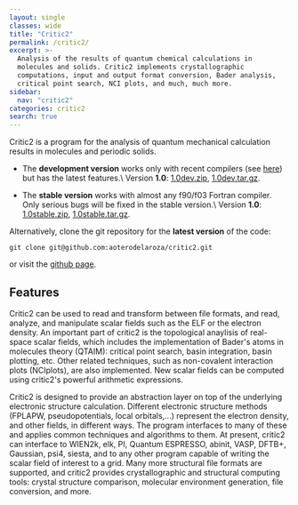 ```yaml
---
layout: single
classes: wide
title: "Critic2"
permalink: /critic2/
excerpt: >-
  Analysis of the results of quantum chemical calculations in
  molecules and solids. Critic2 implements crystallographic
  computations, input and output format conversion, Bader analysis,
  critical point search, NCI plots, and much, much more.
sidebar:
  nav: "critic2"
categories: critic2
search: true
---
```


Critic2 is a program for the analysis of quantum mechanical
calculation results in molecules and periodic solids.

* The **development version** works only with recent compilers (see
  [here](/critic2/installation/#whichcompilerswork)) but has the latest features.\\
  Version **1.0**: 
  [1.0dev.zip](https://github.com/aoterodelaroza/critic2/archive/1.0dev.zip),
  [1.0dev.tar.gz](https://github.com/aoterodelaroza/critic2/archive/1.0dev.tar.gz).

* The **stable version** works with almost any f90/f03 Fortran
  compiler. Only serious bugs will be fixed in the stable version.\\
  Version **1.0**: 
  [1.0stable.zip](https://github.com/aoterodelaroza/critic2/archive/1.0stable.zip),
  [1.0stable.tar.gz](https://github.com/aoterodelaroza/critic2/archive/1.0stable.tar.gz).

Alternatively, clone the git repository for the **latest version** of the code:
~~~
git clone git@github.com:aoterodelaroza/critic2.git
~~~
or visit the [github page](https://github.com/aoterodelaroza/critic2).

## Features

Critic2 can be used to read and transform between file formats, and
read, analyze, and manipulate scalar fields such as the ELF or the
electron density. An important part of critic2 is the topological
anaylisis of real-space scalar fields, which includes the
implementation of Bader's atoms in molecules theory (QTAIM): critical
point search, basin integration, basin plotting, etc. Other related
techniques, such as non-covalent interaction plots (NCIplots), are
also implemented. New scalar fields can be computed using critic2's
powerful arithmetic expressions.

Critic2 is designed to provide an abstraction layer on top of the
underlying electronic structure calculation. Different electronic
structure methods (FPLAPW, pseudopotentials, local orbitals,...)
represent the electron density, and other fields, in different
ways. The program interfaces to many of these and applies common
techniques and algorithms to them. At present, critic2 can interface
to WIEN2k, elk, PI, Quantum ESPRESSO, abinit, VASP, DFTB+, Gaussian,
psi4, siesta, and to any other program capable of writing the scalar
field of interest to a grid. Many more structural file formats are
supported, and critic2 provides crystallographic and structural
computing tools: crystal structure comparison, molecular environment
generation, file conversion, and more.
